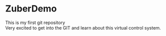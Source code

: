 # ZuberDemo
This is my first git repository 
<br>
Very excited to get into the GIT and learn  about this virtual control system.
